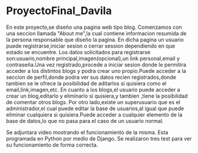# ProyectoFinal_Davila
En este proyecto,se diseño una pagina web tipo blog.
Comenzamos con una seccion llamada "About me",la cual contiene informacion resumida de la persona responsable que diseño la pagina.
En dicha pagina un usuario puede registrarse,iniciar sesion o cerrar session dependiendo en que estado se encuentre. Los datos solicitados para registrarse son:usuario,nombre principal,imagen(opcional),un link personal,email y contraseña.Una vez registrado,procede a iniciar sesion donde le permitira acceder a los distintos blogs y podra crear uno propio.Puede acceder a la seccion de perfil,donde podra ver sus datos recien registrados,donde tambien se le ofrece la posibilidad de aditarlos si quisiera como el email,link,imagen,etc.
En cuanto a los blogs,el usuario puede acceder a crear un blog,editarlo y eliminarlo si quisiera,y tambien ,tiene la posibilidad de comentar otros blogs. 
Por otro lado,existe un superusuario que es el administrador,el cual puede editar la base de usuarios,al igual que puede eliminar cualquiera si quisiera.Puede acceder a cualquier elemento de la base de datos,lo que no pasa para el caso de un usuario normal.

Se adjuntara video mostrando el funcionamiento de la misma. Esta programada en Python por medio de Django. Se realizaron tres test para ver su funcionamiento de forma correcta.
